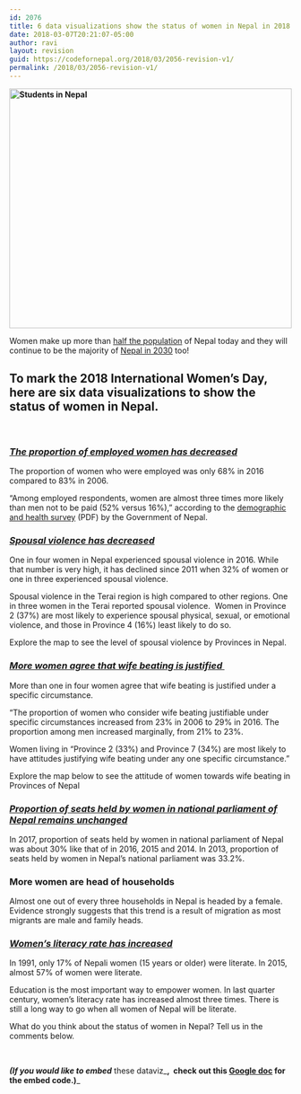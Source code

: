 ```yaml
---
id: 2076
title: 6 data visualizations show the status of women in Nepal in 2018
date: 2018-03-07T20:21:07-05:00
author: ravi
layout: revision
guid: https://codefornepal.org/2018/03/2056-revision-v1/
permalink: /2018/03/2056-revision-v1/
---
```

**[<img class="alignnone wp-image-265 size-full" src="https://codefornepal.org/wp-content/uploads/2015/02/10667262803_f6c1621058_z.jpg" alt="Students in Nepal" width="100%" height="427" srcset="https://codefornepal.org/wp-content/uploads/2015/02/10667262803_f6c1621058_z.jpg 640w, https://codefornepal.org/wp-content/uploads/2015/02/10667262803_f6c1621058_z-300x200.jpg 300w" sizes="(max-width: 640px) 100vw, 640px" />](https://codefornepal.org/wp-content/uploads/2015/02/10667262803_f6c1621058_z.jpg)**

Women make up more than [half the population](https://nepalmap.org/profiles/country-NP-nepal/#demographics) of Nepal today and they will continue to be the majority of [Nepal in 2030](https://nepalmap.org/profiles/country-NP-nepal/#demographics) too!

  


## To mark the 2018 International Women&#8217;s Day,  here are six data visualizations to show the status of women in Nepal.

&nbsp;

### 

### <span style="text-decoration: underline;"><em><b>The proportion of employed women has decreased</b></em></span>

<span style="font-weight: 400;">The proportion of women who were employed was only 68% in 2016 compared to 83% in 2006. </span>

<span style="font-weight: 400;">“Among employed respondents, women are almost three times more likely than men not to be paid (52% versus 16%),” according to the <a href="https://www.dhsprogram.com/pubs/pdf/FR336/FR336.pdf">demographic and health survey</a> (PDF) by the Government of Nepal. </span>



### _<span style="text-decoration: underline;"><b>Spousal violence has decreased </b></span>_

<span style="font-weight: 400;">One in four women in Nepal experienced spousal violence in 2016. While that number is very high, it has declined since 2011 when 32% of women or one in three experienced spousal violence. </span>

<span style="font-weight: 400;">Spousal violence in the Terai region is high compared to other regions. One in three women in the Terai reported spousal violence.  </span><span style="font-weight: 400;">Women in Province 2 (37%) are most likely to experience spousal physical, sexual, or emotional violence, and those in Province 4 (16%) least likely to do so. </span>

<span style="font-weight: 400;">Explore the map to see the level of spousal violence by Provinces in Nepal. </span>



### <span style="text-decoration: underline;"><em>More women agree that wife beating is justified </em></span>

<span style="font-weight: 400;">More than one in four women agree that wife beating is justified under a specific circumstance. </span>

<span style="font-weight: 400;">“The proportion of women who consider wife beating justifiable under specific circumstances increased from 23% in 2006 to 29% in 2016. The proportion among men increased marginally, from 21% to 23%.</span>

<span style="font-weight: 400;">Women living in “Province 2 (33%) and Province 7 (34%) are most likely to have attitudes justifying wife beating under any one specific circumstance.”</span>

Explore the map below to see the attitude of women towards wife beating in Provinces of Nepal



### _<span style="text-decoration: underline;"><b>Proportion of seats held by women in national parliament of Nepal remains unchanged</b></span>_

<span style="font-weight: 400;">In 2017, proportion of seats held by women in national parliament of Nepal was about 30% like that of in 2016, 2015 and 2014. In 2013, proportion of seats held by women in Nepal’s national parliament was 33.2%. </span>



### **More women are head of households** 

<span style="font-weight: 400;">Almost one out of every three households in Nepal is headed by a female. Evidence strongly suggests that this trend is a result of migration as most migrants are male and family heads.</span>



### <span style="text-decoration: underline;"><em><strong>Women&#8217;s literacy rate has increased </strong></em></span>

<span style="font-weight: 400;">In 1991, only 17% of Nepali women (15 years or older) were literate. In 2015, almost 57% of women were literate. </span>

<span style="font-weight: 400;">Education is the most important way to empower women. In last quarter century, women&#8217;s literacy rate has increased almost three times. There is still a long way to go when all women of Nepal will be literate. </span>



What do you think about the status of women in Nepal? Tell us in the comments below.

&nbsp;

_**(If you would like to embed**_ these dataviz_**,  check out this [Google doc](https://docs.google.com/document/d/1btC0tBdVw4MD-_sW7Jok7AHhU2Jlz1AsJRU34eTLdCI/edit?usp=sharing) for the embed code.)**_